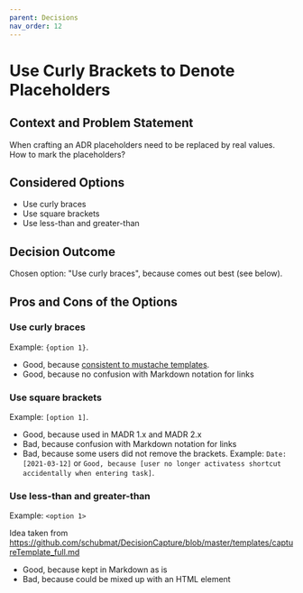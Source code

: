 ```yaml
---
parent: Decisions
nav_order: 12
---
```

# Use Curly Brackets to Denote Placeholders

## Context and Problem Statement

When crafting an ADR placeholders need to be replaced by real values.
How to mark the placeholders?

## Considered Options

* Use curly braces
* Use square brackets
* Use less-than and greater-than

## Decision Outcome

Chosen option: "Use curly braces", because comes out best (see below).

## Pros and Cons of the Options

### Use curly braces

Example: `{option 1}`.

* Good, because [consistent to mustache templates](https://krasimirtsonev.com/blog/article/markdown-smart-placeholders).
* Good, because no confusion with Markdown notation for links

### Use square brackets

Example: `[option 1]`.

* Good, because used in MADR 1.x and MADR 2.x
* Bad, because confusion with Markdown notation for links
* Bad, because some users did not remove the brackets. Example: `Date: [2021-03-12]` or `Good, because [user no longer activatess shortcut accidentally when entering task]`.

### Use less-than and greater-than

Example: `<option 1>`

Idea taken from <https://github.com/schubmat/DecisionCapture/blob/master/templates/captureTemplate_full.md>

* Good, because kept in Markdown as is
* Bad, because could be mixed up with an HTML element
